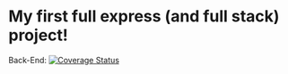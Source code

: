 # My first full express (and full stack) project!

Back-End: [![Coverage Status](https://coveralls.io/repos/github/mitchelldirt/todo-list-v2/badge.svg?branch=main)](https://coveralls.io/github/mitchelldirt/todo-list-v2?branch=main)